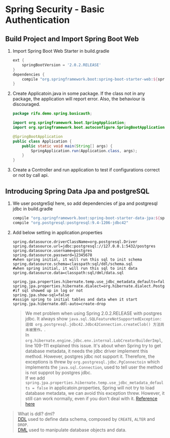 # Spring Security - Basic Authentication

## Build Project and Import Spring Boot Web

1.  Import Spring Boot Web Starter in build.gradle  
    ```gradle
    ext {
        springBootVersion = '2.0.2.RELEASE'
    }
    dependencies {
        compile "org.springframework.boot:spring-boot-starter-web:${springBootVersion}"
    }
    ```
2. Create Applicatoin.java in some package. If the class not in any package, the application will report error. Also, the behaviour is discouraged.

    ```java
    package rifu.demo.spring.basicauth;

    import org.springframework.boot.SpringApplication;
    import org.springframework.boot.autoconfigure.SpringBootApplication;

    @SpringBootApplication
    public class Application {
        public static void main(String[] args) {
            SpringApplication.run(Application.class, args);
        }
    }
    ```

3. Create a Controller and run application to test if configurations correct or not by call api.

## Introducing Spring Data Jpa and postgreSQL

1. We user postgreSql here, so add dependencies of jpa and postgresql jdbc in build.gradle

    ```gradle
    compile "org.springframework.boot:spring-boot-starter-data-jpa:${springBootVersion}"
    compile "org.postgresql:postgresql:9.4-1206-jdbc42"
    ```

2. Add below setting in application.properties

    ```
   spring.datasource.driverClassName=org.postgresql.Driver
   spring.datasource.url=jdbc:postgresql://127.0.0.1:5432/postgres
   spring.datasource.username=postgres
   spring.datasource.password=12345678
   #when spring initial, it will run this sql to init schema
   spring.datasource.schema=classpath:sql/ddl/schema.sql
   #when spring initial, it will run this sql to init data
   spring.datasource.data=classpath:sql/dml/data.sql

   spring.jpa.properties.hibernate.temp.use_jdbc_metadata_defaults=false
   spring.jpa.properties.hibernate.dialect=org.hibernate.dialect.PostgreSQL82Dialect
   #if sql showed up in log or not
   spring.jpa.show-sql=false
   #assign spring to initial tables and data when it start
   spring.jpa.hibernate.ddl-auto=create-drop
    ```

    > We met problem when using Spring 2.0.2.RELEASE with postgres jdbc.
    It always show
    `java.sql.SQLFeatureNotSupportedException: 這個 org.postgresql.jdbc42.Jdbc42Connection.createClob() 方法尚未被實作。`.  
    In `org.hibernate.engine.jdbc.env.internal.LobCreatorBuilderImpl`, line 109-111 explained this issue. It's about when Spring try to
    get database metadata, it needs the jdbc driver implement this method. However, postgres jdbc not support it. Therefore,
    the exceptions is threw by `org.postgresql.jdbc.PgConnectoin` which implements the `java.sql.Connection`, used to tell user the method
    is not supprot by postgres jdbc.  
    If we add `spring.jpa.properties.hibernate.temp.use_jdbc_metadata_defaults = false` in applicatoin.properties, Spring will not try to load
    database metadata, we can avoid this exception threw.
    However, it still can work normally, even if you don't deal with it.
    [Reference here](https://stackoverflow.com/questions/10075081/hibernate-slow-to-acquire-postgres-connection)  





> What is ddl? dml?  
[DDL](https://zh.wikipedia.org/zh-tw/%E8%B3%87%E6%96%99%E5%AE%9A%E7%BE%A9%E8%AA%9E%E8%A8%80) used to define data schema, composed by `CREATE`, `ALTER` and `DROP`.  
[DML](https://zh.wikipedia.org/wiki/%E8%B3%87%E6%96%99%E6%93%8D%E7%B8%B1%E8%AA%9E%E8%A8%80) used to manipulate database objects and data.
